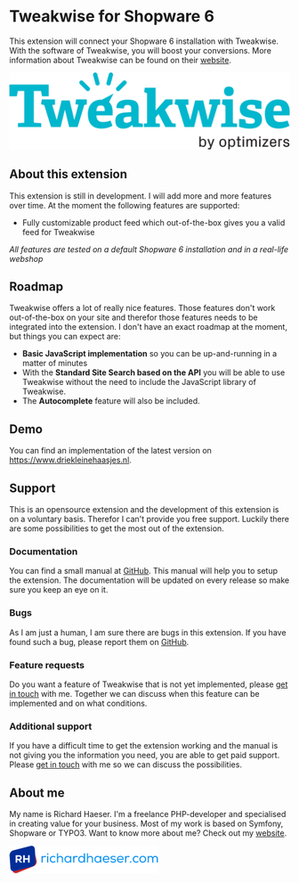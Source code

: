 # Tweakwise for Shopware 6
This extension will connect your Shopware 6 installation with Tweakwise.
With the software of Tweakwise, you will boost your conversions. More information
about Tweakwise can be found on their [website](https://www.tweakwise.com).

![Tweakwise](src/Resources/public/logo-tweakwise.png)

## About this extension
This extension is still in development. I will add more and more features over time.
At the moment the following features are supported:

- Fully customizable product feed which out-of-the-box gives you a valid feed for Tweakwise

_All features are tested on a default Shopware 6 installation and in a real-life webshop_

## Roadmap
Tweakwise offers a lot of really nice features. Those features don't work out-of-the-box on your site
and therefor those features needs to be integrated into the extension. I don't have an exact roadmap 
at the moment, but things you can expect are:

- **Basic JavaScript implementation** so you can be up-and-running in a matter of minutes
- With the **Standard Site Search based on the API** you will be able to use Tweakwise without the need to include the JavaScript library of Tweakwise. 
- The **Autocomplete** feature will also be included.

## Demo
You can find an implementation of the latest version on https://www.driekleinehaasjes.nl.

## Support
This is an opensource extension and the development of this extension is on a voluntary basis. Therefor I can't provide you
free support. Luckily there are some possibilities to get the most out of the extension.

### Documentation
You can find a small manual at [GitHub](https://github.com/richardhaeser-com/sw-tweakwise/wiki/Documentation). 
This manual will help you to setup the extension. The documentation will be updated on every release so
make sure you keep an eye on it.

### Bugs
As I am just a human, I am sure there are bugs in this extension. If you have found such a bug, please
report them on [GitHub](https://github.com/richardhaeser-com/sw-tweakwise/issues).

### Feature requests
Do you want a feature of Tweakwise that is not yet implemented, please [get in touch](mailto:support@richardhaeser.com) with me. Together we can discuss 
when this feature can be implemented and on what conditions.

### Additional support
If you have a difficult time to get the extension working and the manual is not giving you the information you need,
you are able to get paid support. Please [get in touch](mailto:support@richardhaeser.com) with me so we can discuss the possibilities.

## About me
My name is Richard Haeser. I'm a freelance PHP-developer and specialised in creating value
for your business. Most of my work is based on Symfony, Shopware or TYPO3. Want to know more about me?
Check out my [website](https://www.richardhaeser.com).

![richardhaeser.com](src/Resources/public/logo-richardhaeser.png)
